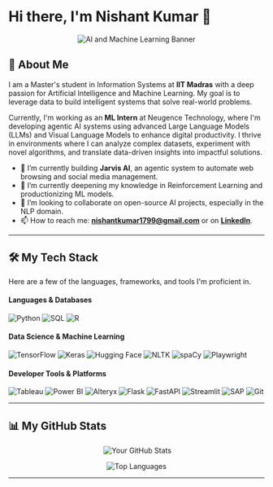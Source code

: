# Hi there, I'm Nishant Kumar 👋

<p align="center">
  <img src="https://raw.githubusercontent.com/nishantkumar1799/nishantkumar1799/main/banner.png" alt="AI and Machine Learning Banner">
</p>

## 🚀 About Me

I am a Master's student in Information Systems at **IIT Madras** with a deep passion for Artificial Intelligence and Machine Learning. My goal is to leverage data to build intelligent systems that solve real-world problems.

Currently, I'm working as an **ML Intern** at Neugence Technology, where I'm developing agentic AI systems using advanced Large Language Models (LLMs) and Visual Language Models to enhance digital productivity. I thrive in environments where I can analyze complex datasets, experiment with novel algorithms, and translate data-driven insights into impactful solutions.

- 🔭 I’m currently building **Jarvis AI**, an agentic system to automate web browsing and social media management.
- 🌱 I’m currently deepening my knowledge in Reinforcement Learning and productionizing ML models.
- 👯 I’m looking to collaborate on open-source AI projects, especially in the NLP domain.
- 📫 How to reach me: **nishantkumar1799@gmail.com** or on [**LinkedIn**](https://linkedin.com/in/nishant-kumar-7b5209191/).

---

## 🛠️ My Tech Stack

Here are a few of the languages, frameworks, and tools I'm proficient in.

#### Languages & Databases
![Python](https://img.shields.io/badge/python-3670A0?style=for-the-badge&logo=python&logoColor=ffdd54)
![SQL](https://img.shields.io/badge/sql-%23005C84.svg?style=for-the-badge&logo=sql&logoColor=white)
![R](https://img.shields.io/badge/r-%23276DC3.svg?style=for-the-badge&logo=r&logoColor=white)

#### Data Science & Machine Learning
![TensorFlow](https://img.shields.io/badge/TensorFlow-%23FF6F00.svg?style=for-the-badge&logo=TensorFlow&logoColor=white)
![Keras](https://img.shields.io/badge/Keras-%23D00000.svg?style=for-the-badge&logo=Keras&logoColor=white)
![Hugging Face](https://img.shields.io/badge/%F0%9F%A4%97%20Hugging%20Face-blue?style=for-the-badge)
![NLTK](https://img.shields.io/badge/NLTK-306998?style=for-the-badge)
![spaCy](https://img.shields.io/badge/spaCy-09a3d5?style=for-the-badge&logo=spaCy&logoColor=white)
![Playwright](https://img.shields.io/badge/Playwright-2EAD33?style=for-the-badge&logo=Playwright&logoColor=white) 

#### Developer Tools & Platforms
![Tableau](https://img.shields.io/badge/tableau-%23E97627.svg?style=for-the-badge&logo=tableau&logoColor=white) 
![Power BI](https://img.shields.io/badge/power%20bi-F2C811?style=for-the-badge&logo=powerbi&logoColor=black) 
![Alteryx](https://img.shields.io/badge/Alteryx-0078C9?style=for-the-badge&logo=Alteryx&logoColor=white) 
![Flask](https://img.shields.io/badge/flask-%23000.svg?style=for-the-badge&logo=flask&logoColor=white)
![FastAPI](https://img.shields.io/badge/FastAPI-005571?style=for-the-badge) 
![Streamlit](https://img.shields.io/badge/Streamlit-FF4B4B?style=for-the-badge&logo=Streamlit&logoColor=white)
![SAP](https://img.shields.io/badge/SAP-008FD3?style=for-the-badge&logo=sap&logoColor=white) 
![Git](https://img.shields.io/badge/git-%23F05033.svg?style=for-the-badge&logo=git&logoColor=white)

---

## 📊 My GitHub Stats

<p align="center">
  &nbsp;<img align="center" src="https://github-readme-stats.vercel.app/api?username=CHIKU1799&show_icons=true&theme=tokyonight&rank_icon=github" alt="Your GitHub Stats" />
</p>
<p align="center">
  <img align="center" src="https://github-readme-stats.vercel.app/api/top-langs/?username=CHIKU1799&layout=compact&theme=tokyonight" alt="Top Languages" />
</p>

---
